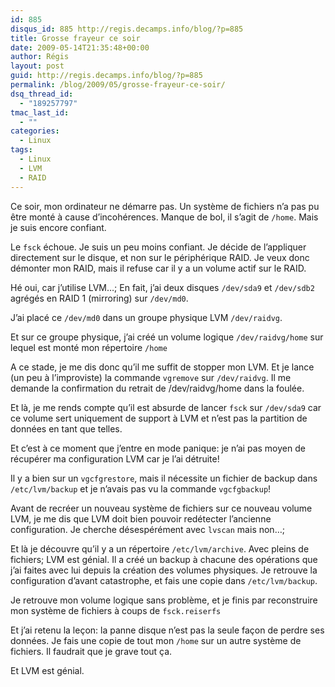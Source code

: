 ```yaml
---
id: 885
disqus_id: 885 http://regis.decamps.info/blog/?p=885
title: Grosse frayeur ce soir
date: 2009-05-14T21:35:48+00:00
author: Régis
layout: post
guid: http://regis.decamps.info/blog/?p=885
permalink: /blog/2009/05/grosse-frayeur-ce-soir/
dsq_thread_id:
  - "189257797"
tmac_last_id:
  - ""
categories:
  - Linux
tags:
  - Linux
  - LVM
  - RAID
---
```

Ce soir, mon ordinateur ne démarre pas. Un système de fichiers n’a pas pu être monté à cause d’incohérences. Manque de bol, il s’agit de `/home`. Mais je suis encore confiant.

Le `fsck` échoue. Je suis un peu moins confiant. Je décide de l’appliquer directement sur le disque, et non sur le périphérique RAID. Je veux donc démonter mon RAID, mais il refuse car il y a un volume actif sur le RAID. 

Hé oui, car j’utilise LVM…; En fait, j’ai deux disques `/dev/sda9` et `/dev/sdb2` agrégés en RAID 1 (mirroring) sur `/dev/md0`.
  
J’ai placé ce `/dev/md0` dans un groupe physique LVM `/dev/raidvg`.
  
Et sur ce groupe physique, j’ai créé un volume logique `/dev/raidvg/home` sur lequel est monté mon répertoire `/home`

A ce stade, je me dis donc qu’il me suffit de stopper mon LVM. Et je lance (un peu à l’improviste) la commande `vgremove` sur `/dev/raidvg`. Il me demande la confirmation du retrait de /dev/raidvg/home dans la foulée.

Et là, je me rends compte qu’il est absurde de lancer `fsck` sur `/dev/sda9` car ce volume sert uniquement de support à LVM et n’est pas la partition de données en tant que telles.

Et c’est à ce moment que j’entre en mode panique: je n’ai pas moyen de récupérer ma configuration LVM car je l’ai détruite!

Il y a bien sur un `vgcfgrestore`, mais il nécessite un fichier de backup dans `/etc/lvm/backup` et je n’avais pas vu la commande `vgcfgbackup`! 

Avant de recréer un nouveau système de fichiers sur ce nouveau volume LVM, je me dis que LVM doit bien pouvoir redétecter l’ancienne configuration. Je cherche désespérément avec `lvscan` mais non…;

Et là je découvre qu’il y a un répertoire `/etc/lvm/archive`. Avec pleins de fichiers; LVM est génial. Il a créé un backup à chacune des opérations que j’ai faites avec lui depuis la création des volumes physiques. Je retrouve la configuration d’avant catastrophe, et fais une copie dans `/etc/lvm/backup`.

Je retrouve mon volume logique sans problème, et je finis par reconstruire mon système de fichiers à coups de `fsck.reiserfs` 

Et j’ai retenu la leçon: la panne disque n’est pas la seule façon de perdre ses données. Je fais une copie de tout mon `/home` sur un autre système de fichiers. Il faudrait que je grave tout ça.

Et LVM est génial.
